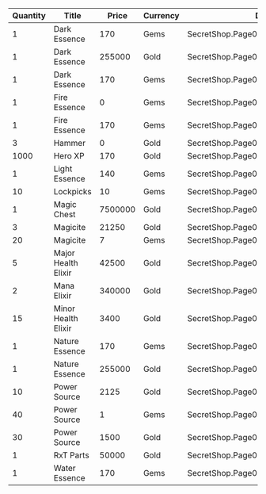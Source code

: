 | Quantity | Title | Price | Currency |  Dev Name |
| -------- | ----- | ----- | -------- |  -------- |
| 1 | Dark Essence | 170 | Gems | SecretShop.Page03.Reagent.56 |
| 1 | Dark Essence | 255000 | Gold | SecretShop.Page03.Shard.11 |
| 1 | Dark Essence | 170 | Gems | SecretShop.Page03.UnderworldTrader.44 |
| 1 | Fire Essence | 0 | Gems | SecretShop.Page03.Free.27 |
| 1 | Fire Essence | 170 | Gems | SecretShop.Page03.UnderworldTrader.45 |
| 3 | Hammer | 0 | Gold | SecretShop.Page03.Free.25 |
| 1000 | Hero XP | 170 | Gold | SecretShop.Page03.Misc.14 |
| 1 | Light Essence | 140 | Gems | SecretShop.Page03.UnderworldTrader.42 |
| 10 | Lockpicks | 10 | Gems | SecretShop.Page03.TreasureMap.13 |
| 1 | Magic Chest | 7500000 | Gold | SecretShop.Page03.CharShard.17 |
| 3 | Magicite | 21250 | Gold | SecretShop.Page03.Ore.03 |
| 20 | Magicite | 7 | Gems | SecretShop.Page03.UnderworldTrader.31 |
| 5 | Major Health Elixir | 42500 | Gold | SecretShop.Page03.Elixir.11 |
| 2 | Mana Elixir | 340000 | Gold | SecretShop.Page03.Elixir.13 |
| 15 | Minor Health Elixir | 3400 | Gold | SecretShop.Page03.Elixir.12 |
| 1 | Nature Essence | 170 | Gems | SecretShop.Page03.Reagent.59 |
| 1 | Nature Essence | 255000 | Gold | SecretShop.Page03.Shard.14 |
| 10 | Power Source | 2125 | Gold | SecretShop.Page03.Reagent.40 |
| 40 | Power Source | 1 | Gems | SecretShop.Page03.UnderworldTrader.49 |
| 30 | Power Source | 1500 | Gold | SecretShop.Page03.UnderworldTraderGold.06 |
| 1 | RxT Parts | 50000 | Gold | SecretShop.Page03.Misc.18 |
| 1 | Water Essence | 170 | Gems | SecretShop.Page03.Reagent.48 |
